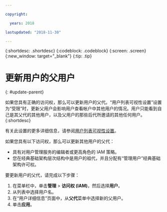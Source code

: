 ```yaml
---

copyright:

  years: 2018

lastupdated: "2018-11-30"

---
```


{:shortdesc: .shortdesc}
{:codeblock: .codeblock}
{:screen: .screen}
{:new_window: target="_blank"}
{:tip: .tip}

# 更新用户的父用户
{: #update-parent}

如果您具有正确的访问权，那么可以更新用户的父代。“用户列表可视性设置”设置为“受限”时，更新父用户会影响用户查看帐户中其他用户的情况。用户只能看到自己是其父代的其他用户，以及父用户的那些后代所邀请的其他任何用户。
{:shortdesc}

有关此设置的更多详细信息，请参阅[用户列表可视性设置](/docs/iam/userlist.html#userlistview)。

如果您具有以下访问权，那么可以更新其他用户的父代：

* 具有对用户管理服务的编辑者或更高角色的 IAM 策略。
* 您在经典基础架构层次结构中是用户的祖代，并且分配有“管理用户”经典基础架构许可权。


要更新用户的父代，请完成以下步骤：

1. 在菜单栏中，单击**管理** &gt; **访问权 (IAM)**，然后选择**用户**。  
2. 从列表中选择用户名。
3. 在“用户详细信息”页面中，从**父代**菜单中选择新的父用户。
4. 单击**应用**。
